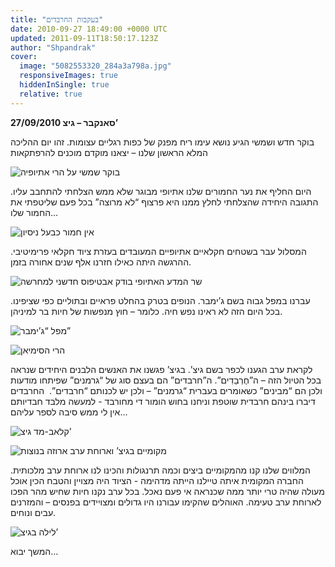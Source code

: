 ```yaml
---
title: "בעקבות החרבדים"
date: 2010-09-27 18:49:00 +0000 UTC
updated: 2011-09-11T18:50:17.123Z
author: "Shpandrak"
cover:
  image: "5082553320_284a3a798a.jpg"
  responsiveImages: true
  hiddenInSingle: true
  relative: true
---
```


**27/09/2010 סאנקבר – גיצ’**

בוקר חדש ושמשי הגיע נושא עימו ריח מפנק של כפות רגליים עצומות. זהו יום ההליכה המלא הראשון שלנו – יצאנו מוקדם מוכנים להרפתקאות


![](5082553320_284a3a798a.jpg "בוקר שמשי על הרי אתיופיה")

היום החליף את נער החמורים שלנו אתיופי מבוגר שלא ממש הצלחתי להתחבב עליו. התגובה היחידה שהצלחתי לחלץ ממנו היא פרצוף “לא מרוצה” בכל פעם שליטפתי את החמור שלו…

![](5082603178_1eafa9fafd.jpg "אין חמור כבעל ניסיון")

המסלול עבר בשטחים חקלאיים אתיופיים המעובדים בעזרת ציוד חקלאי פרימיטיבי. ההרגשה היתה כאילו חזרנו אלף שנים אחורה בזמן.

![](Living-modern-life.jpg "שר המדע האתיופי בודק אבטיפוס חדשני למחרשה")

עברנו במפל גבוה בשם ג’ימבר. הנופים בטרק בהחלט פראיים ובתוליים כפי שציפינו. בכל היום הזה לא ראינו נפש חיה. כלומר – חוץ מנפשות של חיות בר למיניהן.

![](Jimbar-waterfall.jpg "מפל “ג’ימבר”")

![](5082560188_9ccac985dd.jpg "הרי הסימיאן")

לקראת ערב הגענו לכפר בשם גיצ’. בגיצ’ פגשנו את האנשים הלבנים היחידים שנראה בכל הטיול הזה – ה”חֶרְבַדִים”. ה”חרבדים” הם בעצם סוג של “גרמנים” שפיתחו מודעות ולכן הם “מבינים” כשאומרים בעברית “גרמנים” – ולכן יש לכנותם “חרבדים”.  החרבדים דיברו בינהם חרבדית שוטפת וניחנו בחוש הומור די מחורבד - למעשה מלבד חבדיותם אין לי ממש סיבה לספר עליהם…

![](Geech.jpg "קלאב-מד גיצ’")

![](Catch-the-chicken.jpg "מקומיים בגיצ’ וארוחת ערב ארוזה בנוצות")

המלווים שלנו קנו מהמקומיים ביצים וכמה תרנגולות והכינו לנו ארוחת ערב מלכותית. החברה המקומית איתה טיילנו הייתה מדהימה - הציוד היה מצויין והטבח הכין אוכל מעולה שהיה טרי יותר ממה שכנראה אי פעם נאכל. בכל ערב נקנו חיות שחיש מהר הפכו לארוחת ערב טעימה. האוהלים שהקימו עבורנו היו גדולים ומצויידים בפנסים – והמזרנים עבים ונוחים.

![](Good-Night-Geech.jpg "לילה בגיצ’")

המשך יבוא…
